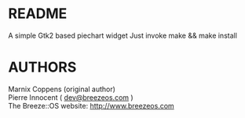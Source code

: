 README
======

   A simple Gtk2 based piechart widget
   Just invoke make && make install  

AUTHORS
=======

   Marnix Coppens (original author)  
   Pierre Innocent ( dev@breezeos.com )  
   The Breeze::OS website: http://www.breezeos.com

